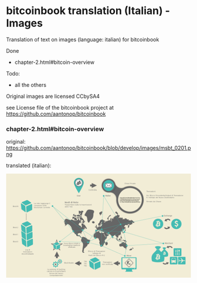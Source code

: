 # bitcoinbook translation (Italian) - Images
Translation of text on images (language: italian) for bitcoinbook

Done
- chapter-2.html#bitcoin-overview


Todo:
- all the others



Original images are licensed CCbySA4

see License file of the bitcoinbook project at https://github.com/aantonop/bitcoinbook


### chapter-2.html#bitcoin-overview

original: https://github.com/aantonop/bitcoinbook/blob/develop/images/msbt_0201.png

translated (italian): 

![](https://raw.githubusercontent.com/makevoid/bitcoinbook_translation_it_images/master/bitcoinbook_chap2_panoramica_bitcoin.png)
